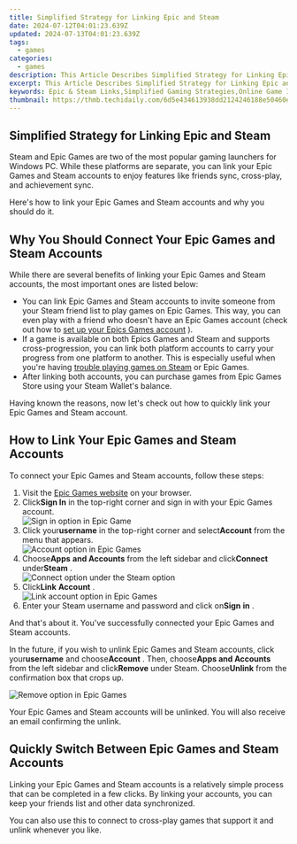 ```yaml
---
title: Simplified Strategy for Linking Epic and Steam
date: 2024-07-12T04:01:23.639Z
updated: 2024-07-13T04:01:23.639Z
tags:
  - games
categories:
  - games
description: This Article Describes Simplified Strategy for Linking Epic and Steam
excerpt: This Article Describes Simplified Strategy for Linking Epic and Steam
keywords: Epic & Steam Links,Simplified Gaming Strategies,Online Game Integration,SEO for Games,Enhancing Game Visibility,Streaming with Epic Games,Effective Gaming Marketing
thumbnail: https://thmb.techidaily.com/6d5e434613938dd2124246188e50460e550f0af6da44465964689f6742fdcc42.jpg
---
```


## Simplified Strategy for Linking Epic and Steam

 Steam and Epic Games are two of the most popular gaming launchers for Windows PC. While these platforms are separate, you can link your Epic Games and Steam accounts to enjoy features like friends sync, cross-play, and achievement sync.

 Here's how to link your Epic Games and Steam accounts and why you should do it.

## Why You Should Connect Your Epic Games and Steam Accounts

 While there are several benefits of linking your Epic Games and Steam accounts, the most important ones are listed below:

* You can link Epic Games and Steam accounts to invite someone from your Steam friend list to play games on Epic Games. This way, you can even play with a friend who doesn't have an Epic Games account (check out how to [set up your Epics Games account](https://www.makeuseof.com/how-to-set-up-epic-games-account-cross-platform/) ).
* If a game is available on both Epics Games and Steam and supports cross-progression, you can link both platform accounts to carry your progress from one platform to another. This is especially useful when you're having [trouble playing games on Steam](https://www.makeuseof.com/troubleshoot-windows-steam-games-not-playing/) or Epic Games.
* After linking both accounts, you can purchase games from Epic Games Store using your Steam Wallet's balance.

 Having known the reasons, now let's check out how to quickly link your Epic Games and Steam account.

## How to Link Your Epic Games and Steam Accounts

To connect your Epic Games and Steam accounts, follow these steps:

1. Visit the [Epic Games website](https://store.epicgames.com/en-US/) on your browser.
2. Click**Sign In** in the top-right corner and sign in with your Epic Games account.  
![Sign in option in Epic Game](https://static1.makeuseofimages.com/wordpress/wp-content/uploads/2023/08/sign-in-option-1.jpg)
3. Click your**username** in the top-right corner and select**Account** from the menu that appears.  
![Account option in Epic Games](https://static1.makeuseofimages.com/wordpress/wp-content/uploads/2023/08/account-option.jpg)
4. Choose**Apps** **and Accounts** from the left sidebar and click**Connect** under**Steam** .  
![Connect option under the Steam option](https://static1.makeuseofimages.com/wordpress/wp-content/uploads/2023/08/connect-option.jpg)
5. Click**Link** **Account** .  
![Link account option in Epic Games](https://static1.makeuseofimages.com/wordpress/wp-content/uploads/2023/08/link-account-option.jpg)
6. Enter your Steam username and password and click on**Sign** **in** .

 And that's about it. You've successfully connected your Epic Games and Steam accounts.

 In the future, if you wish to unlink Epic Games and Steam accounts, click your**username** and choose**Account** . Then, choose**Apps and Accounts** from the left sidebar and click**Remove** under Steam. Choose**Unlink** from the confirmation box that crops up.

![Remove option in Epic Games](https://static1.makeuseofimages.com/wordpress/wp-content/uploads/2023/08/remove-option.jpg)

 Your Epic Games and Steam accounts will be unlinked. You will also receive an email confirming the unlink.

## Quickly Switch Between Epic Games and Steam Accounts

 Linking your Epic Games and Steam accounts is a relatively simple process that can be completed in a few clicks. By linking your accounts, you can keep your friends list and other data synchronized.

 You can also use this to connect to cross-play games that support it and unlink whenever you like.


<ins class="adsbygoogle"
     style="display:block"
     data-ad-format="autorelaxed"
     data-ad-client="ca-pub-7571918770474297"
     data-ad-slot="1223367746"></ins>



<ins class="adsbygoogle"
     style="display:block"
     data-ad-client="ca-pub-7571918770474297"
     data-ad-slot="8358498916"
     data-ad-format="auto"
     data-full-width-responsive="true"></ins>




